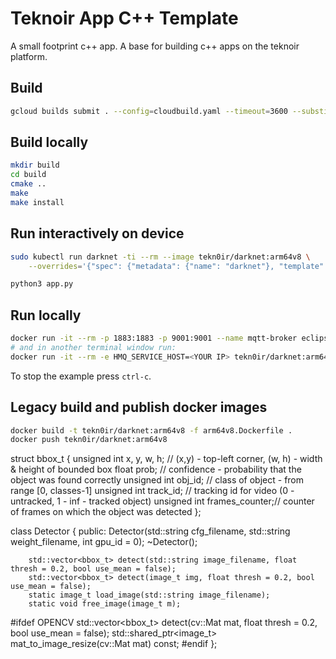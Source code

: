 # Teknoir App C++ Template
A small footprint c++ app.
A base for building c++ apps on the teknoir platform.

## Build
```bash
gcloud builds submit . --config=cloudbuild.yaml --timeout=3600 --substitutions=SHORT_SHA="$(date +v%Y%m%d)-$(git describe --tags --always --dirty)-$(git diff | shasum -a256 | cut -c -6)"
```

## Build locally
```bash
mkdir build
cd build
cmake ..
make
make install
```

## Run interactively on device
```bash
sudo kubectl run darknet -ti --rm --image tekn0ir/darknet:arm64v8 \
    --overrides='{"spec": {"metadata": {"name": "darknet"}, "template": {"spec":{"imagePullSecrets":[{"name":"gcr-json-key"}],"containers":[{"name":"darknet","image":"tekn0ir/darknet:arm64v8", "command": ["/bin/bash"], "tty": true, "stdin": true,"imagePullPolicy":"Always","securityContext":{"privileged":true},"env":[{"name":"HMQ_SERVICE_HOST","value":"hmq.kube-system"},{"name":"HMQ_SERVICE_PORT","value":"1883"},{"name":"MQTT_IN_0","value":"yolo/images"},{"name":"MQTT_OUT_0","value":"toe/events"}]}]}}}}'

python3 app.py
```

## Run locally
```bash
docker run -it --rm -p 1883:1883 -p 9001:9001 --name mqtt-broker eclipse-mosquitto
# and in another terminal window run:
docker run -it --rm -e HMQ_SERVICE_HOST=<YOUR IP> tekn0ir/darknet:arm64v8
```
To stop the example press `ctrl-c`.


## Legacy build and publish docker images
```bash
docker build -t tekn0ir/darknet:arm64v8 -f arm64v8.Dockerfile .
docker push tekn0ir/darknet:arm64v8


```



struct bbox_t {
    unsigned int x, y, w, h;    // (x,y) - top-left corner, (w, h) - width & height of bounded box
    float prob;                    // confidence - probability that the object was found correctly
    unsigned int obj_id;        // class of object - from range [0, classes-1]
    unsigned int track_id;        // tracking id for video (0 - untracked, 1 - inf - tracked object)
    unsigned int frames_counter;// counter of frames on which the object was detected
};

class Detector {
public:
        Detector(std::string cfg_filename, std::string weight_filename, int gpu_id = 0);
        ~Detector();

        std::vector<bbox_t> detect(std::string image_filename, float thresh = 0.2, bool use_mean = false);
        std::vector<bbox_t> detect(image_t img, float thresh = 0.2, bool use_mean = false);
        static image_t load_image(std::string image_filename);
        static void free_image(image_t m);

#ifdef OPENCV
        std::vector<bbox_t> detect(cv::Mat mat, float thresh = 0.2, bool use_mean = false);
	std::shared_ptr<image_t> mat_to_image_resize(cv::Mat mat) const;
#endif
};